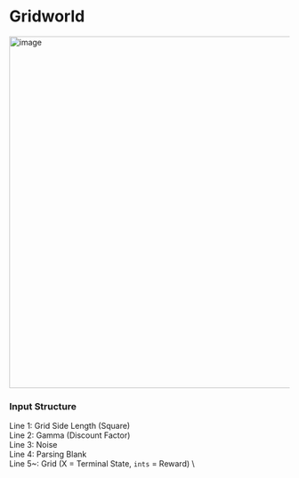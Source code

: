 # Gridworld

<img width="631" alt="image" src="https://github.com/athanzxyt/gridworld/assets/97691185/0959ec7f-4314-47bd-b9e4-d3a99e29a4bc">

### Input Structure
Line 1: Grid Side Length (Square) \
Line 2: Gamma (Discount Factor) \
Line 3: Noise \
Line 4: Parsing Blank \
Line 5~: Grid (X = Terminal State, `ints` = Reward) \
